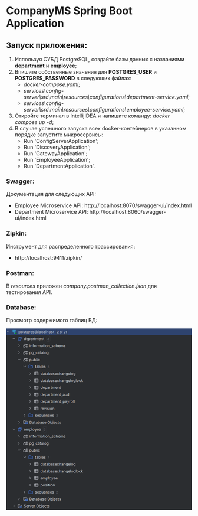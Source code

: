 # CompanyMS Spring Boot Application

## Запуск приложения:

1. Используя СУБД PostgreSQL, создайте базы данных с названиями **department** и **employee**;
2. Впишите собственные значения для **POSTGRES_USER** и **POSTGRES_PASSWORD** в следующих файлах:
   - _docker-compose.yaml_;
   - _services\config-server\src\main\resources\configurations\department-service.yaml_;
   - _services\config-server\src\main\resources\configurations\employee-service.yaml_;
3. Откройте терминал в IntellijIDEA и напишите команду: _docker compose up -d_;
4. В случае успешного запуска всех docker-контейнеров в указанном порядке запустите микросервисы:
   - Run 'ConfigServerApplication';
   - Run 'DiscoveryApplication';
   - Run 'GatewayApplication';
   - Run 'EmployeeApplication';
   - Run 'DepartmentApplication'.

### Swagger:
Документация для следующих API:
   - Employee Microservice API: http://localhost:8070/swagger-ui/index.html
   - Department Microservice API: http://localhost:8060/swagger-ui/index.html

### Zipkin:
Инструмент для распределенного трассирования:
   - http://localhost:9411/zipkin/

### Postman:
В _resources_ приложен _company.postman_collection.json_ для тестирования API.

### Database:
Просмотр содержимого таблиц БД:

<img src="images/db.png" alt="db"/>